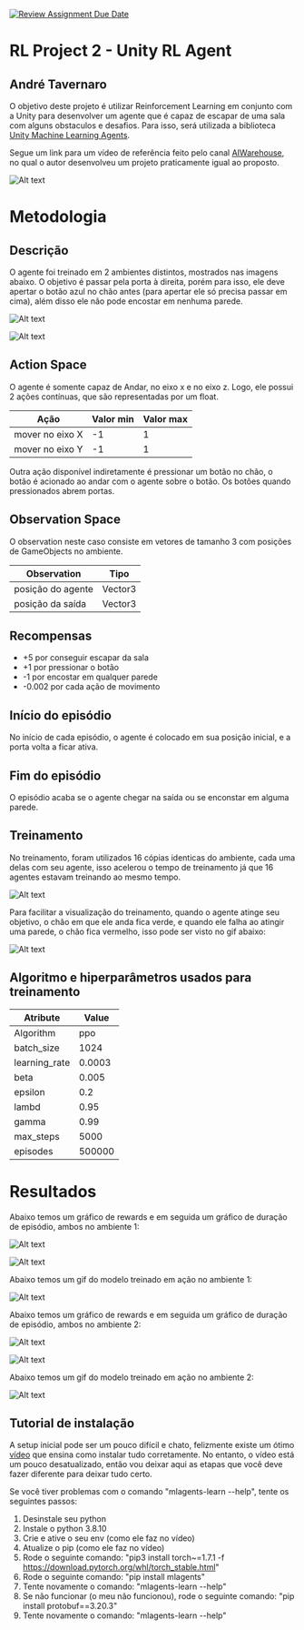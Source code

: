 [![Review Assignment Due Date](https://classroom.github.com/assets/deadline-readme-button-24ddc0f5d75046c5622901739e7c5dd533143b0c8e959d652212380cedb1ea36.svg)](https://classroom.github.com/a/7Wj0oCgF)

# RL Project 2 - Unity RL Agent

## André Tavernaro

O objetivo deste projeto é utilizar Reinforcement Learning em conjunto com a Unity para desenvolver um agente que é capaz de escapar de uma sala com alguns obstaculos e desafios. Para isso, será utilizada a biblioteca [Unity Machine Learning Agents](https://unity.com/products/machine-learning-agents).

Segue um link para um vídeo de referência feito pelo canal [AIWarehouse](https://www.youtube.com/watch?v=v3UBlEJDXR0), no qual o autor desenvolveu um projeto praticamente igual ao proposto. 

![Alt text](Images/example.png?raw=true)

# Metodologia

## Descrição

O agente foi treinado em 2 ambientes distintos, mostrados nas imagens abaixo. O objetivo é passar pela porta à direita, porém para isso, ele deve apertar o botão azul no chão antes (para apertar ele só precisa passar em cima), além disso ele não pode encostar em nenhuma parede.

![Alt text](Images/env.png?raw=true "Ambiente 1")

![Alt text](Images/env2.png?raw=true "Ambiente 2")

## Action Space

O agente é somente capaz de Andar, no eixo x e no eixo z. Logo, ele possui 2 ações contínuas, que são representadas por um float.

| Ação                       | Valor min       | Valor max      |
| -------------------------- | --------------- | -------------- |
| mover no eixo X            | -1              | 1              |
| mover no eixo Y            | -1              | 1              |

Outra ação disponível indiretamente é pressionar um botão no chão, o botão é acionado ao andar com o agente sobre o botão. Os botões quando pressionados abrem portas. 

## Observation Space

O observation neste caso consiste em vetores de tamanho 3 com posições de GameObjects no ambiente.

| Observation                | Tipo      | 
| -------------------------- | --------- | 
| posição do agente          | Vector3   |
| posição da saída           | Vector3   |

## Recompensas

- +5 por conseguir escapar da sala
- +1 por pressionar o botão
- -1 por encostar em qualquer parede
- -0.002 por cada ação de movimento

## Início do episódio

No início de cada episódio, o agente é colocado em sua posição inicial, e a porta volta a ficar ativa.

## Fim do episódio

O episódio acaba se o agente chegar na saída ou se enconstar em alguma parede.

## Treinamento

No treinamento, foram utilizados 16 cópias identicas do ambiente, cada uma delas com seu agente, isso acelerou o tempo de treinamento já que 16 agentes estavam treinando ao mesmo tempo.

![Alt text](Images/16env.png?raw=true)

Para facilitar a visualização do treinamento, quando o agente atinge seu objetivo, o chão em que ele anda fica verde, e quando ele falha ao atingir uma parede, o chão fica vermelho, isso pode ser visto no gif abaixo:

![Alt text](Images/RL-train.gif?raw=true)


## Algoritmo e hiperparâmetros usados para treinamento

| Atribute                   | Value           |
| -------------------------- | --------------- |
| Algorithm                  | ppo             |
| batch_size                 | 1024            |
| learning_rate              | 0.0003          |
| beta                       | 0.005           |
| epsilon                    | 0.2             |
| lambd                      | 0.95            |
| gamma                      | 0.99            |
| max_steps                  | 5000            |
| episodes                   | 500000          |

# Resultados

Abaixo temos um gráfico de rewards e em seguida um gráfico de duração de episódio, ambos no ambiente 1:

![Alt text](Images/rewards.png?raw=true)

![Alt text](Images/duracao.png?raw=true)

Abaixo temos um gif do modelo treinado em ação no ambiente 1:

![Alt text](Images/RL-model.gif?raw=true)

Abaixo temos um gráfico de rewards e em seguida um gráfico de duração de episódio, ambos no ambiente 2:

![Alt text](Images/rewards2.png?raw=true)

![Alt text](Images/duracao2.png?raw=true)

Abaixo temos um gif do modelo treinado em ação no ambiente 2:

![Alt text](Images/RL-model2.gif?raw=true)

## Tutorial de instalação

A setup inicial pode ser um pouco difícil e chato, felizmente existe um ótimo [vídeo](https://youtu.be/zPFU30tbyKs) que ensina como instalar tudo corretamente. No entanto, o vídeo está um pouco desatualizado, então vou deixar aqui as etapas que você deve fazer diferente para deixar tudo certo.

Se você tiver problemas com o comando "mlagents-learn --help", tente os seguintes passos:

1. Desinstale seu python
2. Instale o python 3.8.10
3. Crie e ative o seu env (como ele faz no vídeo)
4. Atualize o pip (como ele faz no vídeo)
5. Rode o seguinte comando: "pip3 install torch~=1.7.1 -f https://download.pytorch.org/whl/torch_stable.html"
6. Rode o seguinte comando: "pip install mlagents"
7. Tente novamente o comando: "mlagents-learn --help"
8. Se não funcionar (o meu não funcionou), rode o seguinte comando: "pip install protobuf==3.20.3"
9. Tente novamente o comando: "mlagents-learn --help"
